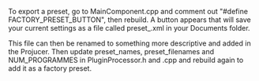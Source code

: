 To export a preset, go to MainComponent.cpp and comment out "#define FACTORY_PRESET_BUTTON", then rebuild. A button appears that will save your current settings as a file called preset_.xml in your Documents folder. 

This file can then be renamed to something more descriptive and added in the Projucer. Then update preset_names, preset_filenames and NUM_PROGRAMMES in PluginProcessor.h and .cpp and rebuild again to add it as a factory preset.
